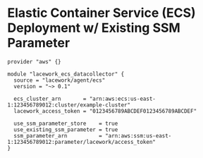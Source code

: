 # Elastic Container Service (ECS) Deployment w/ Existing SSM Parameter

```hcl
provider "aws" {}

module "lacework_ecs_datacollector" {
  source = "lacework/agent/ecs"
  version = "~> 0.1"

  ecs_cluster_arn       = "arn:aws:ecs:us-east-1:123456789012:cluster/example-cluster"
  lacework_access_token = "0123456789ABCDEF0123456789ABCDEF"

  use_ssm_parameter_store    = true
  use_existing_ssm_parameter = true
  ssm_parameter_arn          = "arn:aws:ssm:us-east-1:123456789012:parameter/lacework/access_token"
}
```
